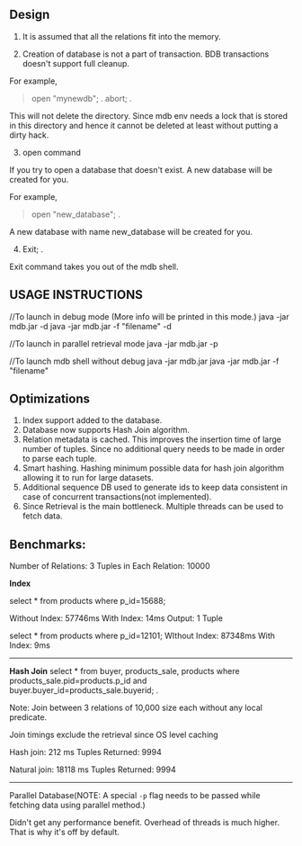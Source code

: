 Design
---


1. It is assumed that all the relations fit into the memory.

2. Creation of database is not a part of transaction. BDB transactions doesn't support full cleanup.

For example,

> open "mynewdb";
.
> abort;
.

This will not delete the directory. Since mdb env needs a lock that is stored in this directory
and hence it cannot be deleted at least without putting a dirty hack.


3. open command

If you try to open a database that doesn't exist. A new database will be created for you.

For example,

> open "new_database";
.

A new database with name new_database will be created for you.

4. Exit;
.

Exit command takes you out of the mdb shell.

USAGE INSTRUCTIONS
---

//To launch in debug mode (More info will be printed in this mode.)
java -jar mdb.jar -d
java -jar mdb.jar -f "filename" -d

//To launch in parallel retrieval mode
java -jar mdb.jar -p

//To launch mdb shell without debug
java -jar mdb.jar
java -jar mdb.jar -f "filename"


Optimizations
---

1. Index support added to the database.
2. Database now supports Hash Join algorithm.
3. Relation metadata is cached. This improves the insertion time of large number of tuples. Since no additional query
   needs to be made in order to parse each tuple.
4. Smart hashing. Hashing minimum possible data
   for hash join algorithm allowing it to run for large datasets.
5. Additional sequence DB used to generate ids to keep data consistent in case of concurrent transactions(not implemented).
6. Since Retrieval is the main bottleneck. Multiple threads can be used to fetch data.


Benchmarks:
---

Number of Relations: 3
Tuples in Each Relation: 10000


**Index**

select * from products where p_id=15688;

Without Index: 57746ms
With Index: 14ms
Output: 1 Tuple

select * from products where p_id=12101;
WIthout Index: 87348ms
With Index: 9ms

---------------------------------------------------

**Hash Join**
select * from buyer, products_sale, products where products_sale.pid=products.p_id and buyer.buyer_id=products_sale.buyerid;
.

Note: Join between 3 relations of 10,000 size each without any local predicate.

Join timings exclude the retrieval since OS level caching

Hash join: 212 ms
Tuples Returned: 9994

Natural join: 18118 ms
Tuples Returned: 9994

----------------------------------------------------

Parallel Database(NOTE: A special `-p` flag needs to be passed while fetching data using parallel method.)

Didn't get any performance benefit. Overhead of threads is much higher. That is why it's off by default.

